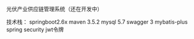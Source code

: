 光伏产业供应链管理系统（还在开发中）

技术栈：
springboot2.6x
maven 3.5.2
mysql 5.7
swagger 3
mybatis-plus
spring security
jwt令牌


